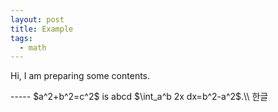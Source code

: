 ```yaml
---
layout: post
title: Example 
tags: 
  - math
---
```


<p class="message"> 

Hi, I am preparing some contents.
  </p>
-----
$a^2+b^2=c^2$ is abcd $\int_a^b 2x dx=b^2-a^2$.\\
한글
